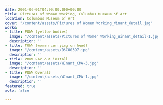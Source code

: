 ```yaml
---
date: 2001-06-01T04:00:00.000+00:00
title: Pictures of Women Working, Columbus Museum of Art
location: Columbus Museum of Art
cover: "/content/assets/Pictures of Women Working_Winant_detail.jpg"
works:
- title: POWW (yellow bodies)
  image: "/content/assets/Pictures of Women Working_Winant_detail-1.jpg"
  description: ''
- title: POWW (woman carrying on head)
  image: "/content/assets/DSC00397.jpg"
  description: ''
- title: POWW Far out install
  image: "/content/assets/WInant_CMA-3.jpg"
  description: ''
- title: POWW Overall
  image: "/content/assets/WInant_CMA-1.jpg"
  description: ''
featured: true
solo: false

---
```

